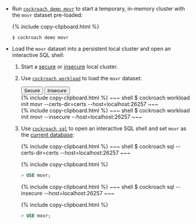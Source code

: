 - Run [`cockroach demo movr`](cockroach-demo.html) to start a temporary, in-memory cluster with the `movr` dataset pre-loaded:

    {% include copy-clipboard.html %}
    ~~~ shell
    $ cockroach demo movr
    ~~~

- Load the `movr` dataset into a persistent local cluster and open an interactive SQL shell:
    1. Start a [secure](secure-a-cluster.html) or [insecure](start-a-local-cluster.html) local cluster.
    1. Use [`cockroach workload`](cockroach-workload.html) to load the `movr` dataset:

        <div class="filters filters-big clearfix">
          <button class="filter-button" data-scope="secure">Secure</button>
          <button class="filter-button" data-scope="insecure">Insecure</button>
        </div>

        <section class="filter-content" markdown="1" data-scope="secure">
        {% include copy-clipboard.html %}
        ~~~ shell
        $ cockroach workload init movr --certs-dir=certs --host=localhost:26257
        ~~~
        </section>

        <section class="filter-content" markdown="1" data-scope="insecure">
        {% include copy-clipboard.html %}
        ~~~ shell
        $ cockroach workload init movr --insecure --host=localhost:26257
        ~~~
        </section>
    1. Use [`cockroach sql`](use-the-built-in-sql-client.html) to open an interactive SQL shell and set `movr` as the  [current database](sql-name-resolution.html#current-database):

        <section class="filter-content" markdown="1" data-scope="secure">
        {% include copy-clipboard.html %}
        ~~~ shell
        $ cockroach sql --certs-dir=certs --host=localhost:26257
        ~~~

        {% include copy-clipboard.html %}
        ~~~ sql
        > USE movr;
        ~~~
        </section>

        <section class="filter-content" markdown="1" data-scope="insecure">
        {% include copy-clipboard.html %}
        ~~~ shell
        $ cockroach sql --insecure --host=localhost:26257
        ~~~

        {% include copy-clipboard.html %}
        ~~~ sql
        > USE movr;
        ~~~        
        </section>
